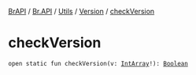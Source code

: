 [BrAPI](../../../index.md) / [Br.API](../../index.md) / [Utils](../index.md) / [Version](index.md) / [checkVersion](./check-version.md)

# checkVersion

`open static fun checkVersion(v: `[`IntArray`](https://kotlinlang.org/api/latest/jvm/stdlib/kotlin/-int-array/index.html)`!): `[`Boolean`](https://kotlinlang.org/api/latest/jvm/stdlib/kotlin/-boolean/index.html)